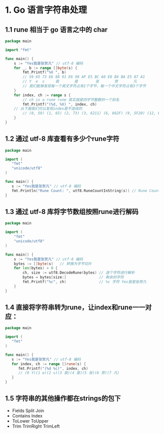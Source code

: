 # 1. Go 语言字符串处理

## 1.1 rune 相当于 go 语言之中的 char

```go
package main

import "fmt"

func main() {
	s := "Yes我是张贺凡" // utf-8 编码
	for _, b := range []byte(s) {
		fmt.Printf("%X ", b)
		// 59 65 73 E6 88 91 E6 98 AF E5 BC A0 E8 B4 BA E5 87 A1
		// Y  e  s     我       是        张       贺       凡
		// 我们能够发现每一个英文字符占有1个字节，每一个中文字符占有3个字节
	}
	for index, ch := range s {
		// ch is a rune rune 其实就是四字节整数的一个别名
		fmt.Printf("(%d, %X) ", index, ch)
    // 从下面我们可以发现index是不连续的
		// (0, 59) (1, 65) (2, 73) (3, 6211) (6, 662F) (9, 5F20) (12, 8D3A) (15, 51E1)
	}
}

```

## 1.2 通过 utf-8 库查看有多少个rune字符

```go
package main

import (
   "fmt"
   "unicode/utf8"
)

func main() {
   s := "Yes我是张贺凡" // utf-8 编码
   fmt.Println("Rune Count: ", utf8.RuneCountInString(s)) // Rune Count:  8
}
```

## 1.3 通过 utf-8 库将字节数组按照rune进行解码

```go
package main

import (
	"fmt"
	"unicode/utf8"
)

func main() {
	s := "Yes我是张贺凡" // utf-8 编码
	bytes := []byte(s)   // 转换为字节切片
	for len(bytes) > 0 {
		ch, size := utf8.DecodeRune(bytes) // 逐个字符进行解析
		bytes = bytes[size:]               // 剩余的字符
		fmt.Printf("%c", ch)               // %c 字符 Yes我是张贺凡
	}
}

```

## 1.4 直接将字符串转为rune，让index和rune一一对应：

```go
package main

import (
   "fmt"
)

func main() {
   s := "Yes我是张贺凡" // utf-8 编码
   for index, ch := range []rune(s) {
      fmt.Printf("(%d %c)", index, ch)
      // (0 Y)(1 e)(2 s)(3 我)(4 是)(5 张)(6 贺)(7 凡)
   }
}
```

## 1.5 字符串的其他操作都在strings的包下

- Fields Split Join
- Contains Index
- ToLower ToUpper
- Trim TrimRight TrimLeft